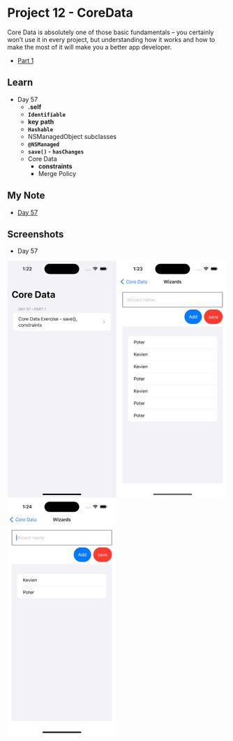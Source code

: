 # Project 12 - CoreData

Core Data is absolutely one of those basic fundamentals – you certainly won’t use it in every project, but understanding how it works and how to make the most of it will make you a better app developer.

- [Part 1](https://www.hackingwithswift.com/100/swiftui/57)

## **Learn**

- Day 57
    - ****\.self****
    - **`Identifiable`**
    - **key** **path**
    - **`Hashable`**
    - NSManagedObject subclasses
    - **`@NSManaged`**
    - **`save()` - `hasChanges`**
    - Core Data
        - ****constraints****
        - Merge Policy
    
    
## **My Note**

- [Day 57](https://hsiangdev.notion.site/Day-57-Project-12-Part-1-CoreData-100DaysOfSwiftUI-a2d4eb46665a44839a471c96f28974a5?pvs=4)

## Screenshots

- Day 57

<div>
    <img src="Screenshots/day57-coredata-1.png" width="250">
    <img src="Screenshots/day57-coredata-2.png" width="250">
    <img src="Screenshots/day57-coredata-3.png" width="250">
</div>



